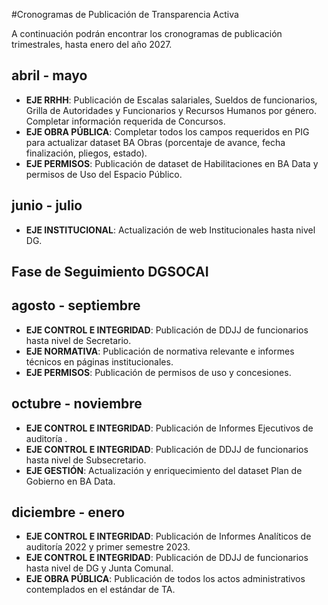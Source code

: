 #Cronogramas de Publicación de Transparencia Activa

A continuación podrán encontrar los cronogramas de publicación trimestrales, hasta enero del año 2027.

## abril - mayo

- **EJE RRHH**: Publicación de Escalas salariales, Sueldos de funcionarios, Grilla de Autoridades y Funcionarios y Recursos Humanos por género. Completar información requerida de Concursos.
- **EJE OBRA PÚBLICA**: Completar todos los campos requeridos en PIG para actualizar dataset BA Obras (porcentaje de avance, fecha finalización, pliegos, estado).
- **EJE PERMISOS**: Publicación de dataset de Habilitaciones en BA Data y permisos de Uso del Espacio Público.

## junio - julio

- **EJE INSTITUCIONAL**: Actualización de web Institucionales hasta nivel DG.

## Fase de Seguimiento DGSOCAI

## agosto - septiembre
- **EJE CONTROL E INTEGRIDAD**: Publicación de DDJJ de funcionarios hasta nivel de Secretario.
- **EJE NORMATIVA**: Publicación de normativa relevante e informes técnicos en páginas institucionales.
- **EJE PERMISOS**: Publicación de permisos de uso y concesiones.

## octubre - noviembre
- **EJE CONTROL E INTEGRIDAD**: Publicación de Informes Ejecutivos de auditoría .
- **EJE CONTROL E INTEGRIDAD**: Publicación de DDJJ de funcionarios hasta nivel de Subsecretario.
- **EJE GESTIÓN**: Actualización y enriquecimiento del dataset Plan de Gobierno en BA Data.

## diciembre - enero
- **EJE CONTROL E INTEGRIDAD**: Publicación de Informes Analíticos de auditoría 2022 y primer semestre 2023.
- **EJE CONTROL E INTEGRIDAD**: Publicación de DDJJ de funcionarios hasta nivel de DG y Junta Comunal.
- **EJE OBRA PÚBLICA**: Publicación de todos los actos administrativos contemplados en el estándar de TA.
